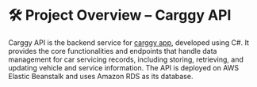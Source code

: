 # 🛠️ Project Overview – Carggy API
Carggy API is the backend service for [carggy app](https://github.com/zhenwaikok/carggy), developed using C#. It provides the core functionalities and endpoints that handle data management for car servicing records, including storing, retrieving, and updating vehicle and service information. The API is deployed on AWS Elastic Beanstalk and uses Amazon RDS as its database.
